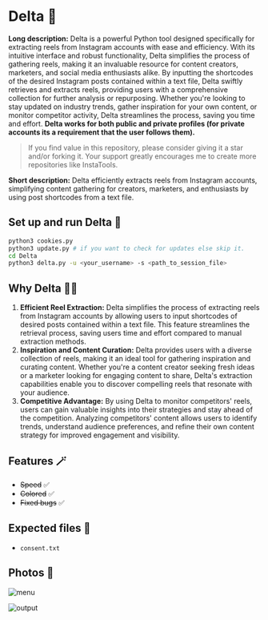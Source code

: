 # Delta 📡

**Long description:** Delta is a powerful Python tool designed specifically for extracting reels from Instagram accounts with ease and efficiency. With its intuitive interface and robust functionality, Delta simplifies the process of gathering reels, making it an invaluable resource for content creators, marketers, and social media enthusiasts alike. By inputting the shortcodes of the desired Instagram posts contained within a text file, Delta swiftly retrieves and extracts reels, providing users with a comprehensive collection for further analysis or repurposing. Whether you're looking to stay updated on industry trends, gather inspiration for your own content, or monitor competitor activity, Delta streamlines the process, saving you time and effort. **Delta works for both public and private profiles (for private accounts its a requirement that the user follows them).**

> If you find value in this repository, please consider giving it a star and/or forking it. Your support greatly encourages me to create more repositories like InstaTools.

**Short description:** Delta efficiently extracts reels from Instagram accounts, simplifying content gathering for creators, marketers, and enthusiasts by using post shortcodes from a text file.

## Set up and run Delta 🚀

```bash
python3 cookies.py
python3 update.py # if you want to check for updates else skip it.
cd Delta
python3 delta.py -u <your_username> -s <path_to_session_file>
```

## Why Delta 😶‍🌫️

1. **Efficient Reel Extraction:** Delta simplifies the process of extracting reels from Instagram accounts by allowing users to input shortcodes of desired posts contained within a text file. This feature streamlines the retrieval process, saving users time and effort compared to manual extraction methods.
2. **Inspiration and Content Curation:** Delta provides users with a diverse collection of reels, making it an ideal tool for gathering inspiration and curating content. Whether you're a content creator seeking fresh ideas or a marketer looking for engaging content to share, Delta's extraction capabilities enable you to discover compelling reels that resonate with your audience.
3. **Competitive Advantage:**  By using Delta to monitor competitors' reels, users can gain valuable insights into their strategies and stay ahead of the competition. Analyzing competitors' content allows users to identify trends, understand audience preferences, and refine their own content strategy for improved engagement and visibility.

## Features 🪄

- ~~Speed~~ ✅
- ~~Colored~~ ✅
- ~~Fixed bugs~~ ✅

## Expected files 📂

- `consent.txt`

## Photos 📸

![menu](https://github.com/new92/InstaTools/assets/94779840/da0a585a-7643-4f2f-bf52-dc1422b5cb8a)

![output](https://github.com/new92/InstaTools/assets/94779840/4294e6b2-ab64-4865-9c7b-8804336a34ef)


